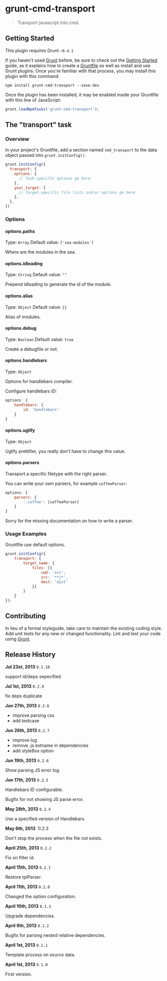 # grunt-cmd-transport

> Transport javascript into cmd.

## Getting Started

This plugin requires Grunt `~0.4.1`

If you haven't used [Grunt](http://gruntjs.com/) before, be sure to check out the [Getting Started](http://gruntjs.com/getting-started) guide, as it explains how to create a [Gruntfile](http://gruntjs.com/sample-gruntfile) as well as install and use Grunt plugins. Once you're familiar with that process, you may install this plugin with this command:

```shell
npm install grunt-cmd-transport --save-dev
```

Once the plugin has been installed, it may be enabled inside your Gruntfile with this line of JavaScript:

```js
grunt.loadNpmTasks('grunt-cmd-transport');
```

## The "transport" task

### Overview

In your project's Gruntfile, add a section named `cmd_transport` to the data object passed into `grunt.initConfig()`.

```js
grunt.initConfig({
  transport: {
    options: {
      // Task-specific options go here.
    },
    your_target: {
      // Target-specific file lists and/or options go here.
    },
  },
})
```

### Options

#### options.paths

Type: `Array`
Default value: `['sea-modules']`

Where are the modules in the sea.

#### options.idleading

Type: `String`
Default value: `""`

Prepend idleading to generate the id of the module.

#### options.alias

Type: `Object`
Default value: `{}`

Alias of modules.

#### options.debug

Type: `Boolean`
Default value: `true`

Create a debugfile or not.

#### options.handlebars

Type: `Object`

Options for handlebars compiler.

Configure handlebars ID:

```js
options: {
    handlebars: {
        id: 'handlebars'
    }
}
```

#### options.uglify

Type: `Object`

Uglify prettifier, you really don't have to change this value.


#### options.parsers

Transport a specific filetype with the right parser.

You can write your own parsers, for example `coffeeParser`:

```js
options: {
    parsers: {
        '.coffee': [coffeeParser]
    }
}
```

Sorry for the missing documentation on how to write a parser.

### Usage Examples

Gruntfile use default options.


```js
grunt.initConfig({
    transport: {
        target_name: {
            files: [{
                cwd: 'src',
                src: '**/*',
                dest: 'dist'
            }]
        }
    }
});
```

## Contributing

In lieu of a formal styleguide, take care to maintain the existing coding style. Add unit tests for any new or changed functionality. Lint and test your code using [Grunt](http://gruntjs.com/).

## Release History

**Jul 23st, 2013** `0.2.10`

support id/deps sepecified

**Jul 1st, 2013** `0.2.9`

fix deps duplicate 

**Jun 27th, 2013** `0.2.8`

- improve parsing css
- add testcase

**Jun 26th, 2013** `0.2.7`

- improve log
- remove .js extname in dependencies
- add styleBox option

**Jun 19th, 2013** `0.2.6`

Show parsing JS error log.

**Jun 17th, 2013** `0.2.5`

Handlebars ID configurable.

Bugfix for not showing JS parse error.

**May 28th, 2013** `0.2.4`

Use a specified version of Handlebars.

**May 6th, 2013** `0.2.3

Don't stop the process when the file not exists.

**April 25th, 2013** `0.2.2`

Fix on filter id.

**April 15th, 2013** `0.2.1`

Restore tplParser.

**April 11th, 2013** `0.2.0`

Changed the option configuration.

**April 10th, 2013** `0.1.3`

Upgrade dependencies.

**April 9th, 2013** `0.1.2`

Bugfix for parsing nested relative dependencies.

**April 1st, 2013** `0.1.1`

Template process on source data.

**April 1st, 2013** `0.1.0`

First version.
